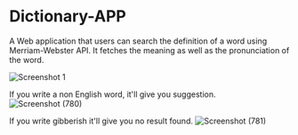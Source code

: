 # Dictionary-APP
A Web application that users can search the definition of a word using Merriam-Webster API.
It fetches the meaning as well as the pronunciation of the word.

![Screenshot 1](https://user-images.githubusercontent.com/86391138/146939087-216b8bcc-cea6-4a35-8d1b-85db3df53324.png)

If you write a non English word, it'll give you suggestion.
![Screenshot (780)](https://user-images.githubusercontent.com/86391138/146939288-0184de68-47ad-4428-8aa8-1cf76dcf3a5a.png)

If you write gibberish it'll give you no result found.
![Screenshot (781)](https://user-images.githubusercontent.com/86391138/146939495-4cdb4dea-1b7e-4866-848d-c543c2e188db.png)
